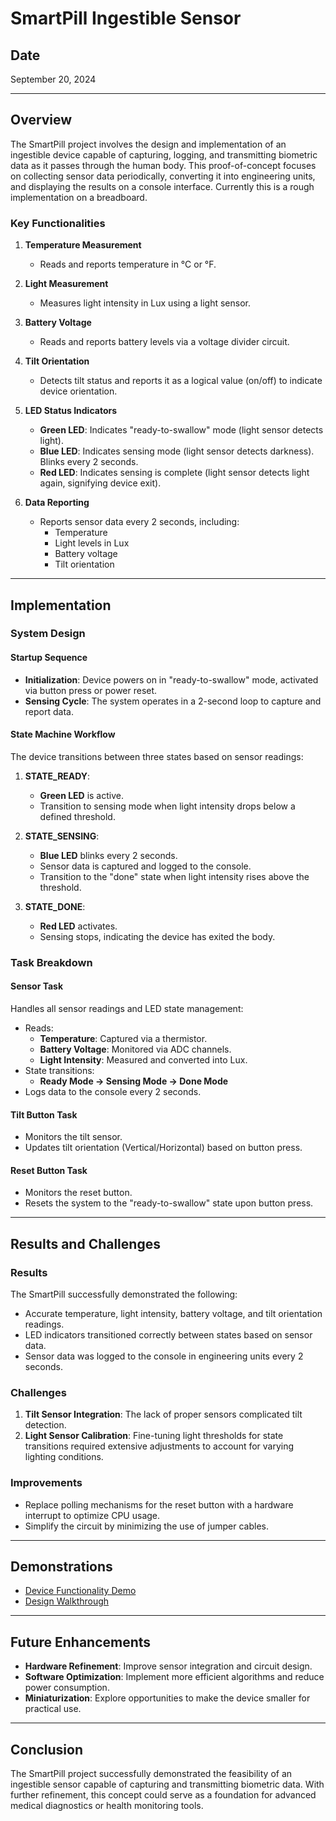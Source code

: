 # SmartPill Ingestible Sensor

## Date
September 20, 2024

---

## Overview

The SmartPill project involves the design and implementation of an ingestible device capable of capturing, logging, and transmitting biometric data as it passes through the human body. This proof-of-concept focuses on collecting sensor data periodically, converting it into engineering units, and displaying the results on a console interface. Currently this is a rough implementation on a breadboard.

### Key Functionalities

1. **Temperature Measurement**
   - Reads and reports temperature in °C or °F.

2. **Light Measurement**
   - Measures light intensity in Lux using a light sensor.

3. **Battery Voltage**
   - Reads and reports battery levels via a voltage divider circuit.

4. **Tilt Orientation**
   - Detects tilt status and reports it as a logical value (on/off) to indicate device orientation.

5. **LED Status Indicators**
   - **Green LED**: Indicates "ready-to-swallow" mode (light sensor detects light).
   - **Blue LED**: Indicates sensing mode (light sensor detects darkness). Blinks every 2 seconds.
   - **Red LED**: Indicates sensing is complete (light sensor detects light again, signifying device exit).

6. **Data Reporting**
   - Reports sensor data every 2 seconds, including:
     - Temperature
     - Light levels in Lux
     - Battery voltage
     - Tilt orientation

---

## Implementation

### System Design

#### Startup Sequence
- **Initialization**: Device powers on in "ready-to-swallow" mode, activated via button press or power reset.
- **Sensing Cycle**: The system operates in a 2-second loop to capture and report data.

#### State Machine Workflow
The device transitions between three states based on sensor readings:

1. **STATE_READY**:
   - **Green LED** is active.
   - Transition to sensing mode when light intensity drops below a defined threshold.

2. **STATE_SENSING**:
   - **Blue LED** blinks every 2 seconds.
   - Sensor data is captured and logged to the console.
   - Transition to the "done" state when light intensity rises above the threshold.

3. **STATE_DONE**:
   - **Red LED** activates.
   - Sensing stops, indicating the device has exited the body.

### Task Breakdown

#### Sensor Task
Handles all sensor readings and LED state management:
- Reads:
  - **Temperature**: Captured via a thermistor.
  - **Battery Voltage**: Monitored via ADC channels.
  - **Light Intensity**: Measured and converted into Lux.
- State transitions:
  - **Ready Mode → Sensing Mode → Done Mode**
- Logs data to the console every 2 seconds.

#### Tilt Button Task
- Monitors the tilt sensor.
- Updates tilt orientation (Vertical/Horizontal) based on button press.

#### Reset Button Task
- Monitors the reset button.
- Resets the system to the "ready-to-swallow" state upon button press.

---

## Results and Challenges

### Results
The SmartPill successfully demonstrated the following:
- Accurate temperature, light intensity, battery voltage, and tilt orientation readings.
- LED indicators transitioned correctly between states based on sensor data.
- Sensor data was logged to the console in engineering units every 2 seconds.

### Challenges
1. **Tilt Sensor Integration**: The lack of proper sensors complicated tilt detection.
2. **Light Sensor Calibration**: Fine-tuning light thresholds for state transitions required extensive adjustments to account for varying lighting conditions.

### Improvements
- Replace polling mechanisms for the reset button with a hardware interrupt to optimize CPU usage.
- Simplify the circuit by minimizing the use of jumper cables.

---

## Demonstrations

- [Device Functionality Demo](https://drive.google.com/file/d/1CU57YWfw8BjZGP4tDwL273PEkrWFR-8J/view?usp=sharing)
- [Design Walkthrough](https://drive.google.com/file/d/11GS_PD7nRqs_4I9aimhMB19hdrCAkj27/view?usp=sharing)

---

## Future Enhancements
- **Hardware Refinement**: Improve sensor integration and circuit design.
- **Software Optimization**: Implement more efficient algorithms and reduce power consumption.
- **Miniaturization**: Explore opportunities to make the device smaller for practical use.

---

## Conclusion

The SmartPill project successfully demonstrated the feasibility of an ingestible sensor capable of capturing and transmitting biometric data. With further refinement, this concept could serve as a foundation for advanced medical diagnostics or health monitoring tools.
